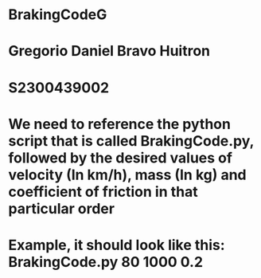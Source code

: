 # BrakingCodeG
# Gregorio Daniel Bravo Huitron
# S2300439002
# We need to reference the python script that is called BrakingCode.py, followed by the desired values of velocity (In km/h), mass (In kg) and coefficient of friction in that particular order
# Example, it should look like this: BrakingCode.py 80 1000 0.2 
